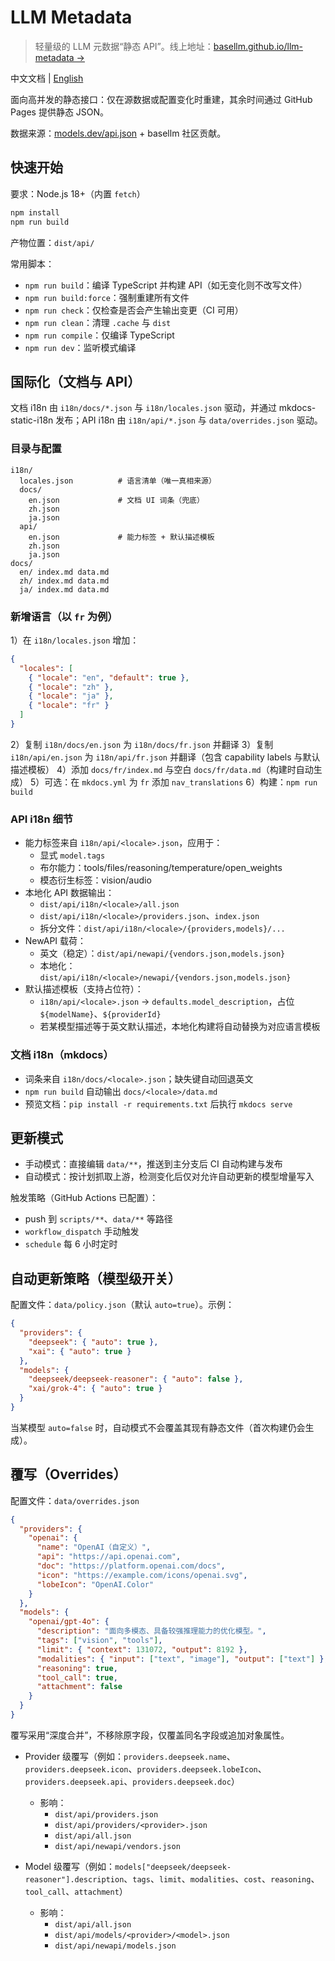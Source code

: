 # LLM Metadata

> 轻量级的 LLM 元数据“静态 API”。线上地址：[basellm.github.io/llm-metadata →](https://basellm.github.io/llm-metadata/)

中文文档 | [English](README.md)

面向高并发的静态接口：仅在源数据或配置变化时重建，其余时间通过 GitHub Pages 提供静态 JSON。

数据来源：[models.dev/api.json](https://models.dev/api.json) + basellm 社区贡献。

## 快速开始

要求：Node.js 18+（内置 `fetch`）

```bash
npm install
npm run build
```

产物位置：`dist/api/`

常用脚本：

- `npm run build`：编译 TypeScript 并构建 API（如无变化则不改写文件）
- `npm run build:force`：强制重建所有文件
- `npm run check`：仅检查是否会产生输出变更（CI 可用）
- `npm run clean`：清理 `.cache` 与 `dist`
- `npm run compile`：仅编译 TypeScript
- `npm run dev`：监听模式编译

## 国际化（文档与 API）

文档 i18n 由 `i18n/docs/*.json` 与 `i18n/locales.json` 驱动，并通过 mkdocs-static-i18n 发布；API i18n 由 `i18n/api/*.json` 与 `data/overrides.json` 驱动。

### 目录与配置

```
i18n/
  locales.json          # 语言清单（唯一真相来源）
  docs/
    en.json             # 文档 UI 词条（兜底）
    zh.json
    ja.json
  api/
    en.json             # 能力标签 + 默认描述模板
    zh.json
    ja.json
docs/
  en/ index.md data.md
  zh/ index.md data.md
  ja/ index.md data.md
```

### 新增语言（以 `fr` 为例）

1）在 `i18n/locales.json` 增加：

```json
{
  "locales": [
    { "locale": "en", "default": true },
    { "locale": "zh" },
    { "locale": "ja" },
    { "locale": "fr" }
  ]
}
```

2）复制 `i18n/docs/en.json` 为 `i18n/docs/fr.json` 并翻译
3）复制 `i18n/api/en.json` 为 `i18n/api/fr.json` 并翻译（包含 capability labels 与默认描述模板）
4）添加 `docs/fr/index.md` 与空白 `docs/fr/data.md`（构建时自动生成）
5）可选：在 `mkdocs.yml` 为 `fr` 添加 `nav_translations`
6）构建：`npm run build`

### API i18n 细节

- 能力标签来自 `i18n/api/<locale>.json`，应用于：
  - 显式 `model.tags`
  - 布尔能力：tools/files/reasoning/temperature/open_weights
  - 模态衍生标签：vision/audio
- 本地化 API 数据输出：
  - `dist/api/i18n/<locale>/all.json`
  - `dist/api/i18n/<locale>/providers.json`、`index.json`
  - 拆分文件：`dist/api/i18n/<locale>/{providers,models}/...`
- NewAPI 载荷：
  - 英文（稳定）：`dist/api/newapi/{vendors.json,models.json}`
  - 本地化：`dist/api/i18n/<locale>/newapi/{vendors.json,models.json}`
- 默认描述模板（支持占位符）：
  - `i18n/api/<locale>.json` → `defaults.model_description`，占位 `${modelName}`、`${providerId}`
  - 若某模型描述等于英文默认描述，本地化构建将自动替换为对应语言模板

### 文档 i18n（mkdocs）

- 词条来自 `i18n/docs/<locale>.json`；缺失键自动回退英文
- `npm run build` 自动输出 `docs/<locale>/data.md`
- 预览文档：`pip install -r requirements.txt` 后执行 `mkdocs serve`

## 更新模式

- 手动模式：直接编辑 `data/**`，推送到主分支后 CI 自动构建与发布
- 自动模式：按计划抓取上游，检测变化后仅对允许自动更新的模型增量写入

触发策略（GitHub Actions 已配置）：

- push 到 `scripts/**`、`data/**` 等路径
- `workflow_dispatch` 手动触发
- `schedule` 每 6 小时定时

## 自动更新策略（模型级开关）

配置文件：`data/policy.json`（默认 `auto=true`）。示例：

```json
{
  "providers": {
    "deepseek": { "auto": true },
    "xai": { "auto": true }
  },
  "models": {
    "deepseek/deepseek-reasoner": { "auto": false },
    "xai/grok-4": { "auto": true }
  }
}
```

当某模型 `auto=false` 时，自动模式不会覆盖其现有静态文件（首次构建仍会生成）。

## 覆写（Overrides）

配置文件：`data/overrides.json`

```json
{
  "providers": {
    "openai": {
      "name": "OpenAI（自定义）",
      "api": "https://api.openai.com",
      "doc": "https://platform.openai.com/docs",
      "icon": "https://example.com/icons/openai.svg",
      "lobeIcon": "OpenAI.Color"
    }
  },
  "models": {
    "openai/gpt-4o": {
      "description": "面向多模态、具备较强推理能力的优化模型。",
      "tags": ["vision", "tools"],
      "limit": { "context": 131072, "output": 8192 },
      "modalities": { "input": ["text", "image"], "output": ["text"] },
      "reasoning": true,
      "tool_call": true,
      "attachment": false
    }
  }
}
```

覆写采用“深度合并”，不移除原字段，仅覆盖同名字段或追加对象属性。

- Provider 级覆写（例如：`providers.deepseek.name`、`providers.deepseek.icon`、`providers.deepseek.lobeIcon`、`providers.deepseek.api`、`providers.deepseek.doc`）
  - 影响：
    - `dist/api/providers.json`
    - `dist/api/providers/<provider>.json`
    - `dist/api/all.json`
    - `dist/api/newapi/vendors.json`

- Model 级覆写（例如：`models["deepseek/deepseek-reasoner"].description`、`tags`、`limit`、`modalities`、`cost`、`reasoning`、`tool_call`、`attachment`）
  - 影响：
    - `dist/api/all.json`
    - `dist/api/models/<provider>/<model>.json`
    - `dist/api/newapi/models.json`
